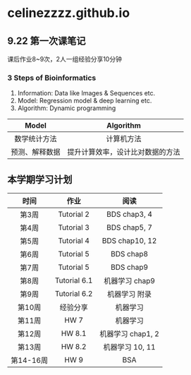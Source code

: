 # celinezzzz.github.io
## 9.22 第一次课笔记
课后作业8~9次，2人一组经验分享10分钟
### 3 Steps of Bioinformatics
1. Information: Data like Images & Sequences etc.
2. Model: Regression model & deep learning etc.
3. Algorithm: Dynamic programming

| Model | Algorithm |
|:-----:|:---------:|
|数学统计方法|计算机方法|
|预测、解释数据|提升计算效率，设计比对数据的方法|

## 本学期学习计划
| 时间 | 作业 | 阅读 |
|:----:|:---:|:----:|
|第3周|Tutorial 2|BDS chap3, 4|
|第4周|Tutorial 3|BDS chap5, 7|
|第5周|Tutorial 4|BDS chap10, 12|
|第6周|Tutorial 5|BDS chap8|
|第7周|Tutorial 5|BDS chap9|
|第8周|Tutorial 6.1|机器学习 chap9|
|第9周|Tutorial 6.2|机器学习 附录|
|第10周|经验分享|机器学习|
|第11周|HW 7|机器学习|
|第12周|HW 8.1|机器学习 chap1, 2|
|第13周|HW 8.2|机器学习 10, 11|
|第14-16周|HW 9|BSA|
